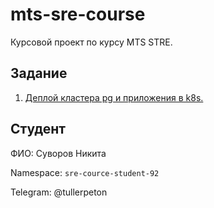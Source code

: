# mts-sre-course

Курсовой проект по курсу MTS STRE.

## Задание

1. [Деплой кластера pg и приложения в k8s.](/docs/pages/task1.md)

## Студент

ФИО: Суворов Никита

Namespace: `sre-cource-student-92`

Telegram: @tullerpeton
